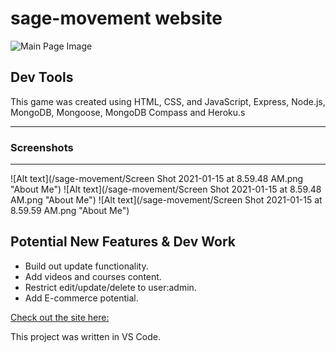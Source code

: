 # sage-movement website

![Main Page Image](https://i.imgur.com/mudlM2B.png)




## Dev Tools
This game was created using HTML, CSS, and JavaScript, Express, Node.js, MongoDB, Mongoose, MongoDB Compass and Heroku.s

-----------------------------------------------------------------------------------------------
### Screenshots
-----------------------------------------------------------------------------------------------
![Alt text](/sage-movement/Screen Shot 2021-01-15 at 8.59.48 AM.png "About Me")
![Alt text](/sage-movement/Screen Shot 2021-01-15 at 8.59.48 AM.png "About Me")
![Alt text](/sage-movement/Screen Shot 2021-01-15 at 8.59.59 AM.png "About Me")


Potential New Features & Dev Work
------------------------------------------------------------------------------------------------
- Build out update functionality.
- Add videos and courses content.
- Restrict edit/update/delete to user:admin.
- Add E-commerce potential.

[Check out the site here:](https://sage-movements.herokuapp.com/)

This project was written in VS Code.
 
